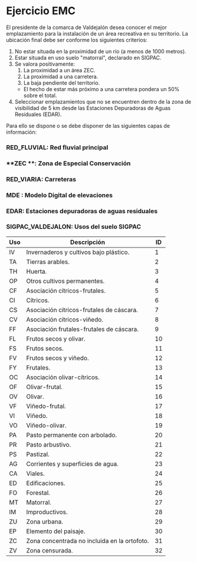# Ejercicio EMC

El presidente de la comarca de Valdejalón desea conocer el mejor emplazamiento para la instalación de un área recreativa en su territorio. La ubicación final debe ser conforme los siguientes criterios:

1. No estar situada en la proximidad de un río (a menos de 1000 metros).  
2. Estar situada en uso suelo "matorral", declarado en SIGPAC.  
3. Se valora positivamente:
    1. La proximidad a un área ZEC. 
    2. La proximidad a una carretera.  
    3. La baja pendiente del territorio.  
    * El hecho de estar más próximo a una carretera pondera un 50% sobre el total.
6. Seleccionar emplazamientos que no se encuentren dentro de la zona de visibilidad de 5 km desde las Estaciones Depuradoras de Aguas Residuales (EDAR).

Para ello se dispone o se debe disponer de las siguientes capas de información:

### **RED_FLUVIAL**: Red fluvial principal
### **ZEC **: Zona de Especial Conservación
### **RED_VIARIA**: Carreteras
### **MDE** : Modelo Digital de elevaciones
### **EDAR**: Estaciones depuradoras de aguas residuales
### **SIGPAC_VALDEJALON**: Usos del suelo SIGPAC

| Uso | Descripción                                      | ID |
|-----|--------------------------------------------------|----|
| IV  | Invernaderos y cultivos bajo plástico.           | 1  |
| TA  | Tierras arables.                                 | 2  |
| TH  | Huerta.                                          | 3  |
| OP  | Otros cultivos permanentes.                      | 4  |
| CF  | Asociación cítricos-frutales.                    | 5  |
| CI  | Cítricos.                                        | 6  |
| CS  | Asociación cítricos-frutales de cáscara.         | 7  |
| CV  | Asociación cítricos-viñedo.                      | 8  |
| FF  | Asociación frutales-frutales de cáscara.         | 9  |
| FL  | Frutos secos y olivar.                           | 10 |
| FS  | Frutos secos.                                    | 11 |
| FV  | Frutos secos y viñedo.                           | 12 |
| FY  | Frutales.                                        | 13 |
| OC  | Asociación olivar-cítricos.                      | 14 |
| OF  | Olivar-frutal.                                   | 15 |
| OV  | Olivar.                                          | 16 |
| VF  | Viñedo-frutal.                                   | 17 |
| VI  | Viñedo.                                          | 18 |
| VO  | Viñedo-olivar.                                   | 19 |
| PA  | Pasto permanente con arbolado.                   | 20 |
| PR  | Pasto arbustivo.                                 | 21 |
| PS  | Pastizal.                                        | 22 |
| AG  | Corrientes y superficies de agua.                | 23 |
| CA  | Viales.                                          | 24 |
| ED  | Edificaciones.                                   | 25 |
| FO  | Forestal.                                        | 26 |
| MT  | Matorral.                                        | 27 |
| IM  | Improductivos.                                   | 28 |
| ZU  | Zona urbana.                                     | 29 |
| EP  | Elemento del paisaje.                            | 30 |
| ZC  | Zona concentrada no incluida en la ortofoto.     | 31 |
| ZV  | Zona censurada.                                  | 32 |

